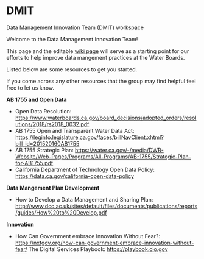 # DMIT
Data Management Innovation Team (DMIT) workspace

Welcome to the Data Management Innovation Team!

This page and the editable [wiki page](https://github.com/CAWaterBoardDataCenter/DMIT/wiki/Welcome-Packet) will serve as a starting point for our efforts to help improve data mangement practices at the Water Boards.

Listed below are some resources to get you started. 

If you come across any other resources that the group may find helpful feel free to let us know.

**AB 1755 and Open Data**

* Open Data Resolution: https://www.waterboards.ca.gov/board_decisions/adopted_orders/resolutions/2018/rs2018_0032.pdf   
* AB 1755 Open and Transparent Water Data Act: https://leginfo.legislature.ca.gov/faces/billNavClient.xhtml?bill_id=201520160AB1755
* AB 1755 Strategic Plan: https://water.ca.gov/-/media/DWR-Website/Web-Pages/Programs/All-Programs/AB-1755/Strategic-Plan-for-AB1755.pdf
* California Department of Technology Open Data Policy: https://data.ca.gov/california-open-data-policy

**Data Mangement Plan Development**

* How to Develop a Data Management and Sharing Plan: http://www.dcc.ac.uk/sites/default/files/documents/publications/reports/guides/How%20to%20Develop.pdf

**Innovation**

* How Can Government embrace Innovation Without Fear?: https://nxtgov.org/how-can-government-embrace-innovation-without-fear/
The Digital Services Playbook: https://playbook.cio.gov 
